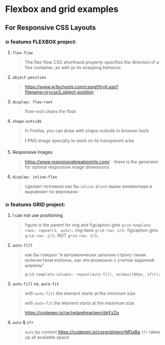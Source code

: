 # Flexbox and grid examples
## For Responsive CSS Layouts

### :boom: features FLEXBOX project:
1. `flex-flow `
   > The flex-flow CSS shorthand property specifies the direction of a flex container, as well as its wrapping behavior.
2. `object-position`
   > https://www.w3schools.com/cssref/tryit.asp?filename=trycss3_object-position
3. `display: flow-root` 
   > flow-root clears the float 
4. `shape-outside`
   > In Firefox, you can draw with shape-outside in browser tools 
   >
   > :exclamation: PNG image specially to work on its transparent area
5. Responsive Images
   > https://www.responsivebreakpoints.com/  -  there is the generator for optimal responsive image dimensions

6. `display: inline-flex`
   > сделает потомков как бы `inline-block`-выми элементами и выровняет по вертикали
### :boom: features GRID project:
1. I can not use positioning
   > figure is the parent for img and figcaption gets `grid-template-rows: repeat(3, auto);`
   >img have `grid-row: 1/3;`
   > figcaption gets `grid-row: 2/3;` NOT `grid-row: 3/3;`
2. `auto-fill` 
   > как бы говорит “я автоматически заполню строку таким количеством колонок, как это возможно с учетом заданной ширины”.
   >
   >`grid-template-columns: repeat(auto-fill, minmax(100px, 1fr));`
3. `auto-fill` vs. `auto-fit`
   > with `auto-fill` the element starts at the minimum size
   >
   >with `auto-fit` the element starts at the maximum size
   >
   >https://codepen.io/rachelandrew/pen/dpYzZq
4. `auto` & `1fr`
   > `auto` by content
   >https://codepen.io/cssgrid/pen/rMGaBa
   >`1fr` takes up all available space
